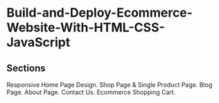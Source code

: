 # Build-and-Deploy-Ecommerce-Website-With-HTML-CSS-JavaScript

## Sections
Responsive Home Page Design.
Shop Page & Single Product Page.
Blog Page.
About Page.
Contact Us.
Ecommerce Shopping Cart.


